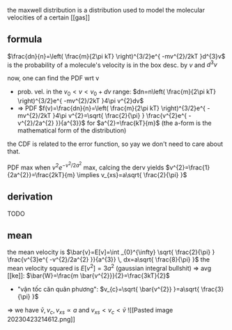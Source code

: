 the maxwell distribution is a distribution used to model the molecular velocities of a certain [[gas]]

## formula
$\frac{dn}{n}=\left( \frac{m}{2\pi kT} \right)^{3/2}e^{ -mv^{2}/2kT }d^{3}v$ is the probability of a molecule's velocity is in the box desc. by $v$ and $d^{3}v$

now, one can find the PDF wrt v
- prob. vel. in the $v_{0}<v<v_{0}+dv$ range: $dn=n\left( \frac{m}{2\pi kT} \right)^{3/2}e^{ -mv^{2}/2kT }4\pi v^{2}dv$
- => PDF $f(v)=\frac{dn}{n}=\left( \frac{m}{2\pi kT} \right)^{3/2}e^{ -mv^{2}/2kT }4\pi v^{2}=\sqrt{ \frac{2}{\pi} } \frac{v^{2}e^{ -v^{2}/2a^{2} }}{a^{3}}$ for $a^{2}=\frac{kT}{m}$ (the a-form is the mathematical form of the distribution)

the CDF is related to the error function, so yay we don't need to care about that.

PDF max when $v^{2}e^{ -v^{2}/2a^{2} }$ max, calcing the derv yields $v^{2}=\frac{1}{2a^{2}}=\frac{2kT}{m} \implies v_{xs}=a\sqrt{ \frac{2}{\pi} }$

## derivation
TODO

## mean
the mean velocity is $\bar{v}=E[v]=\int _{0}^{\infty} \sqrt{ \frac{2}{\pi} } \frac{v^{3}e^{ -v^{2}/2a^{2} }}{a^{3}} \, dx=a\sqrt{ \frac{8}{\pi} }$
the mean velocity squared is $E[v^{2}]=3a^{2}$ (gaussian integral bullshit)
=> avg [[ke]]: $\bar{W}=\frac{m \bar{v^{2}}}{2}=\frac{3kT}{2}$
- "vận tốc căn quân phương": $v_{c}=\sqrt{ \bar{v^{2}} }=a\sqrt{ \frac{3}{\pi} }$

=> we have $\bar{v},v_{c}, v_{xs} \propto a$ and $v_{xs}<v_{c}<\bar{v}$
![[Pasted image 20230423214612.png]]


